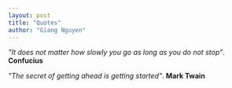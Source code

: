 ```yaml
---
layout: post
title: "Quotes"
author: "Giang Nguyen"
---
```


_"It does not matter how slowly you go as long as you do not stop"_. **Confucius**

_"The secret of getting ahead is getting started"_. **Mark Twain**
